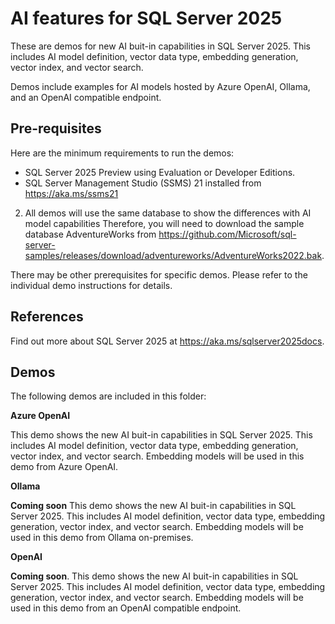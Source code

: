 # AI features for SQL Server 2025

These are demos for new AI buit-in capabilities in SQL Server 2025. This includes AI model definition, vector data type, embedding generation, vector index, and vector search.

Demos include examples for AI models hosted by Azure OpenAI, Ollama, and an OpenAI compatible endpoint.

## Pre-requisites

Here are the minimum requirements to run the demos:

- SQL Server 2025 Preview using Evaluation or Developer Editions.
- SQL Server Management Studio (SSMS) 21 installed from https://aka.ms/ssms21

2. All demos will use the same database to show the differences with AI model capabilities Therefore, you will need to download the sample database AdventureWorks from <https://github.com/Microsoft/sql-server-samples/releases/download/adventureworks/AdventureWorks2022.bak>.

There may be other prerequisites for specific demos. Please refer to the individual demo instructions for details.

## References

Find out more about SQL Server 2025 at https://aka.ms/sqlserver2025docs.

## Demos

The following demos are included in this folder:

**Azure OpenAI**

This demo shows the new AI buit-in capabilities in SQL Server 2025. This includes AI model definition, vector data type, embedding generation, vector index, and vector search. Embedding models will be used in this demo from Azure OpenAI.

**Ollama**

**Coming soon** This demo shows the new AI buit-in capabilities in SQL Server 2025. This includes AI model definition, vector data type, embedding generation, vector index, and vector search. Embedding models will be used in this demo from Ollama on-premises.

**OpenAI**

**Coming soon**. This demo shows the new AI buit-in capabilities in SQL Server 2025. This includes AI model definition, vector data type, embedding generation, vector index, and vector search. Embedding models will be used in this demo from an OpenAI compatible endpoint.